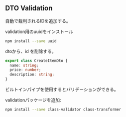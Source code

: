 ## DTO Validation
自動で裁判されるIDを追加する。

validation用のuuidをインストール
```bash
npm install --save uuid
```

dtoから、id を削除する。
```ts
export class CreateItemDto {
  name: string;
  price: number;
  description: string;
}
```

ビルトインパイプを使用するとバリデーションができる。

validationパッケージを追加:
```bash
npm install --save class-validator class-transformer
```